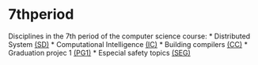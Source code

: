 # 7thperiod
Disciplines in the 7th period of the computer science course:
    * Distributed System            [(SD)](google.com)
    * Computational Intelligence    [(IC)](google.com)
    * Building compilers            [(CC)](google.com)
    * Graduation projec 1           [(PG1)](google.com)
    * Especial safety topics        [(SEG)](google.com)